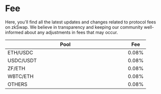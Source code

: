 # Fee

Here, you'll find all the latest updates and changes related to protocol fees on zkSwap. We believe in transparency and keeping our community well-informed about any adjustments in fees that may occur.



<table><thead><tr><th width="376">Pool</th><th>Fee</th></tr></thead><tbody><tr><td>ETH/USDC</td><td>0.08%</td></tr><tr><td>USDC/USDT</td><td>0.08%</td></tr><tr><td>ZF/ETH</td><td>0.08%</td></tr><tr><td>WBTC/ETH</td><td>0.08%</td></tr><tr><td>OTHERS</td><td>0.08%</td></tr></tbody></table>
